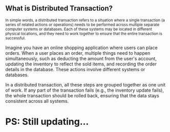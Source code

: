 ##	What is Distributed Transaction?
<sub>	In simple words, a distributed transaction refers to a situation where a single transaction (a series of related actions or operations) needs to be performed across multiple separate computer systems or databases. Each of these systems may be located in different physical locations, and they need to work together to ensure that the entire transaction is successful.

Imagine you have an online shopping application where users can place orders. When a user places an order, multiple things need to happen simultaneously, such as deducting the amount from the user's account, updating the inventory to reflect the sold items, and recording the order details in the database. These actions involve different systems or databases.

In a distributed transaction, all these steps are grouped together as one unit of work. If any part of the transaction fails (e.g., the inventory update fails), the whole transaction should be rolled back, ensuring that the data stays consistent across all systems. </sub>


# PS: Still updating...
